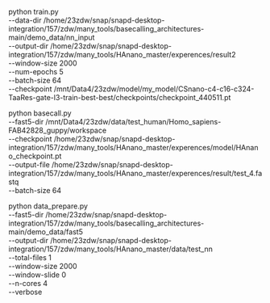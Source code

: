 python train.py \
--data-dir /home/23zdw/snap/snapd-desktop-integration/157/zdw/many_tools/basecalling_architectures-main/demo_data/nn_input \
--output-dir /home/23zdw/snap/snapd-desktop-integration/157/zdw/many_tools/HAnano_master/experences/result2 \
--window-size 2000 \
--num-epochs 5 \
--batch-size 64 \
--checkpoint /mnt/Data4/23zdw/model/my_model/CSnano-c4-c16-c324-TaaRes-gate-l3-train-best-best/checkpoints/checkpoint_440511.pt

python basecall.py \
--fast5-dir /mnt/Data4/23zdw/data/test_human/Homo_sapiens-FAB42828_guppy/workspace \
--checkpoint /home/23zdw/snap/snapd-desktop-integration/157/zdw/many_tools/HAnano_master/experences/model/HAnano_checkpoint.pt \
--output-file /home/23zdw/snap/snapd-desktop-integration/157/zdw/many_tools/HAnano_master/experences/result/test_4.fastq \
--batch-size 64

python data_prepare.py \
--fast5-dir  /home/23zdw/snap/snapd-desktop-integration/157/zdw/many_tools/basecalling_architectures-main/demo_data/fast5 \
--output-dir  /home/23zdw/snap/snapd-desktop-integration/157/zdw/many_tools/HAnano_master/data/test_nn \
--total-files  1 \
--window-size 2000 \
--window-slide 0 \
--n-cores 4 \
--verbose

